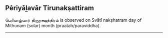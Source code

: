 ## Pêriyāḽavār Tirunakṣattiram
பெரியாழ்வார் திருநக்ஷத்திரம் is observed on Svātī nakṣhatram day of Mithunam (solar) month (praatah/paraviddha).



---
